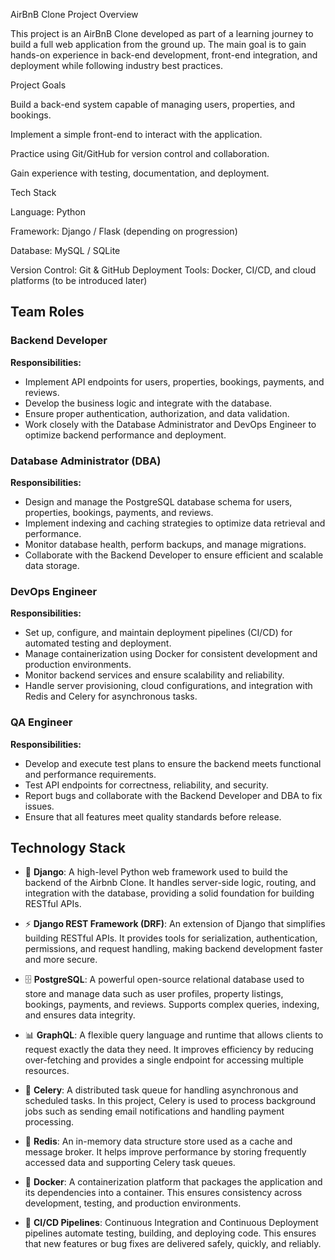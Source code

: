 AirBnB Clone Project
Overview

This project is an AirBnB Clone developed as part of a learning journey to build a full web application from the ground up. The main goal is to gain hands-on experience in back-end development, front-end integration, and deployment while following industry best practices.

Project Goals

Build a back-end system capable of managing users, properties, and bookings.

Implement a simple front-end to interact with the application.

Practice using Git/GitHub for version control and collaboration.

Gain experience with testing, documentation, and deployment.

Tech Stack

Language: Python

Framework: Django / Flask (depending on progression)

Database: MySQL / SQLite

Version Control: Git & GitHub
Deployment Tools: Docker, CI/CD, and cloud platforms (to be introduced later)
## Team Roles

### Backend Developer
**Responsibilities:**  
- Implement API endpoints for users, properties, bookings, payments, and reviews.  
- Develop the business logic and integrate with the database.  
- Ensure proper authentication, authorization, and data validation.  
- Work closely with the Database Administrator and DevOps Engineer to optimize backend performance and deployment.

### Database Administrator (DBA)
**Responsibilities:**  
- Design and manage the PostgreSQL database schema for users, properties, bookings, payments, and reviews.  
- Implement indexing and caching strategies to optimize data retrieval and performance.  
- Monitor database health, perform backups, and manage migrations.  
- Collaborate with the Backend Developer to ensure efficient and scalable data storage.

### DevOps Engineer
**Responsibilities:**  
- Set up, configure, and maintain deployment pipelines (CI/CD) for automated testing and deployment.  
- Manage containerization using Docker for consistent development and production environments.  
- Monitor backend services and ensure scalability and reliability.  
- Handle server provisioning, cloud configurations, and integration with Redis and Celery for asynchronous tasks.

### QA Engineer
**Responsibilities:**  
- Develop and execute test plans to ensure the backend meets functional and performance requirements.  
- Test API endpoints for correctness, reliability, and security.  
- Report bugs and collaborate with the Backend Developer and DBA to fix issues.  
- Ensure that all features meet quality standards before release.
## Technology Stack

- 🐍 **Django**: A high-level Python web framework used to build the backend of the Airbnb Clone. It handles server-side logic, routing, and integration with the database, providing a solid foundation for building RESTful APIs.  

- ⚡ **Django REST Framework (DRF)**: An extension of Django that simplifies building RESTful APIs. It provides tools for serialization, authentication, permissions, and request handling, making backend development faster and more secure.  

- 🗄️ **PostgreSQL**: A powerful open-source relational database used to store and manage data such as user profiles, property listings, bookings, payments, and reviews. Supports complex queries, indexing, and ensures data integrity.  

- 📊 **GraphQL**: A flexible query language and runtime that allows clients to request exactly the data they need. It improves efficiency by reducing over-fetching and provides a single endpoint for accessing multiple resources.  

- 📝 **Celery**: A distributed task queue for handling asynchronous and scheduled tasks. In this project, Celery is used to process background jobs such as sending email notifications and handling payment processing.  

- 🧩 **Redis**: An in-memory data structure store used as a cache and message broker. It helps improve performance by storing frequently accessed data and supporting Celery task queues.  

- 🐳 **Docker**: A containerization platform that packages the application and its dependencies into a container. This ensures consistency across development, testing, and production environments.  

- 🔄 **CI/CD Pipelines**: Continuous Integration and Continuous Deployment pipelines automate testing, building, and deploying code. This ensures that new features or bug fixes are delivered safely, quickly, and reliably.  
